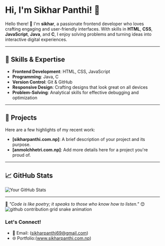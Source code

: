 # Hi, I'm Sikhar Panthi! 👋


Hello there! 👋 I'm **sikhar**, a passionate frontend developer who loves crafting engaging and user-friendly interfaces. With skills in **HTML**, **CSS**, **JavaScript**, **Java**, and **C**, I enjoy solving problems and turning ideas into interactive digital experiences.

---

## 🌟 Skills & Expertise
- **Frontend Development**: HTML, CSS, JavaScript
- **Programming**: Java, C
- **Version Control**: Git & GitHub
- **Responsive Design**: Crafting designs that look great on all devices
- **Problem-Solving**: Analytical skills for effective debugging and optimization

---

## 🚀 Projects
Here are a few highlights of my recent work:
- **[sikharpanthi.com.np]**: A brief description of your project and its purpose.
- **[anmolchhetri.com.np]**: Add more details here for a project you're proud of.

---

## 📈 GitHub Stats
![Your GitHub Stats](https://github-readme-stats.vercel.app/api?username=your-github-username&show_icons=true&theme=radical)

---

🌱 _"Code is like poetry; it speaks to those who know how to listen."_ 😊
<picture>
  <source
    media="(prefers-color-scheme: dark)"
    srcset="https://raw.githubusercontent.com/sikharsp/snk/output/github-contribution-grid-snake-dark.svg"
  />
  <source
    media="(prefers-color-scheme: light)"
    srcset="https://raw.githubusercontent.com/sikharsp/snk/output/github-contribution-grid-snake.svg"
  />
  <img
    alt="github contribution grid snake animation"
    src="https://raw.githubusercontent.com/sikharsp/snk/output/github-contribution-grid-snake.svg"
  />
</picture>


### Let's Connect!
- 📧 Email: (sikharpanthi69@gmail.com)
- 🌐 Portfolio:(www.sikharpanthi.com.np)
